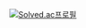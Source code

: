 [![Solved.ac프로필](http://mazassumnida.wtf/api/v2/generate_badge?boj=sgn07124)](https://solved.ac/sgn07124) &nbsp;&nbsp;&nbsp;
